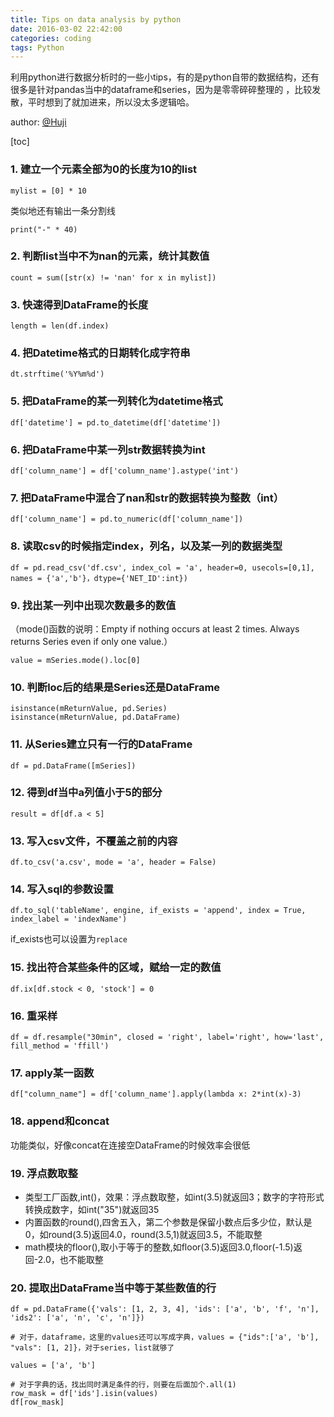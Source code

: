 ```yaml
---
title: Tips on data analysis by python
date: 2016-03-02 22:42:00
categories: coding
tags: Python
---
```


利用python进行数据分析时的一些小tips，有的是python自带的数据结构，还有很多是针对pandas当中的dataframe和series，因为是零零碎碎整理的 ，比较发散，平时想到了就加进来，所以没太多逻辑哈。

<!--more-->

author: [@Huji][1]

[toc]

### 1. 建立一个元素全部为0的长度为10的list
```
mylist = [0] * 10
```

类似地还有输出一条分割线
```
print("-" * 40)
```

### 2. 判断list当中不为nan的元素，统计其数值
```
count = sum([str(x) != 'nan' for x in mylist])
```

### 3. 快速得到DataFrame的长度
```
length = len(df.index)
```

### 4. 把Datetime格式的日期转化成字符串
```
dt.strftime('%Y%m%d')
```

### 5. 把DataFrame的某一列转化为datetime格式
```
df['datetime'] = pd.to_datetime(df['datetime'])
```

### 6. 把DataFrame中某一列str数据转换为int
```
df['column_name'] = df['column_name'].astype('int')
```

### 7. 把DataFrame中混合了nan和str的数据转换为整数（int）
```
df['column_name'] = pd.to_numeric(df['column_name'])
```

### 8. 读取csv的时候指定index，列名，以及某一列的数据类型
```
df = pd.read_csv('df.csv', index_col = 'a', header=0, usecols=[0,1], names = {'a','b'}，dtype={'NET_ID':int})
```

### 9. 找出某一列中出现次数最多的数值
（mode()函数的说明：Empty if nothing occurs at least 2 times. Always returns Series even if only one value.）
```
value = mSeries.mode().loc[0]
```

### 10. 判断loc后的结果是Series还是DataFrame
```
isinstance(mReturnValue, pd.Series)
isinstance(mReturnValue, pd.DataFrame)
```

### 11. 从Series建立只有一行的DataFrame
```
df = pd.DataFrame([mSeries])
```

### 12. 得到df当中a列值小于5的部分
```
result = df[df.a < 5]
```

### 13. 写入csv文件，不覆盖之前的内容
```
df.to_csv('a.csv', mode = 'a', header = False)
```

### 14. 写入sql的参数设置
```
df.to_sql('tableName', engine, if_exists = 'append', index = True, index_label = 'indexName')
```
if_exists也可以设置为`replace`

### 15. 找出符合某些条件的区域，赋给一定的数值
```
df.ix[df.stock < 0, 'stock'] = 0
```

### 16. 重采样
```
df = df.resample("30min", closed = 'right', label='right', how='last', fill_method = 'ffill')
```

### 17. apply某一函数
```
df["column_name"] = df['column_name'].apply(lambda x: 2*int(x)-3)
```

### 18. append和concat
功能类似，好像concat在连接空DataFrame的时候效率会很低

### 19. 浮点数取整
- 类型工厂函数,int()，效果：浮点数取整，如int(3.5)就返回3；数字的字符形式转换成数字，如int("35")就返回35
- 内置函数的round(),四舍五入，第二个参数是保留小数点后多少位，默认是0，如round(3.5)返回4.0，round(3.5,1)就返回3.5，不能取整
- math模块的floor(),取小于等于的整数,如floor(3.5)返回3.0,floor(-1.5)返回-2.0，也不能取整

### 20. 提取出DataFrame当中等于某些数值的行
```
df = pd.DataFrame({'vals': [1, 2, 3, 4], 'ids': ['a', 'b', 'f', 'n'], 'ids2': ['a', 'n', 'c', 'n']})
                  
# 对于，dataframe，这里的values还可以写成字典，values = {"ids":['a', 'b'], "vals": [1, 2]}，对于series，list就够了

values = ['a', 'b']

# 对于字典的话，找出同时满足条件的行，则要在后面加个.all(1)
row_mask = df['ids'].isin(values)
df[row_mask]
```


  [1]: https://hujichn.github.io